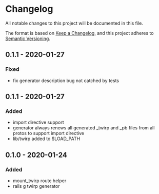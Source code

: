 # Changelog
All notable changes to this project will be documented in this file.

The format is based on [Keep a Changelog](https://keepachangelog.com/en/1.0.0/),
and this project adheres to [Semantic Versioning](https://semver.org/spec/v2.0.0.html).

## 0.1.1 - 2020-01-27

### Fixed
- fix generator description bug not catched by tests

## 0.1.1 - 2020-01-27

### Added
- import directive support
- generator always renews all generated _twirp and _pb files from all protos to support import directive
- lib/twirp added to $LOAD_PATH

## 0.1.0 - 2020-01-24

### Added
- mount_twirp route helper
- rails g twirp generator


